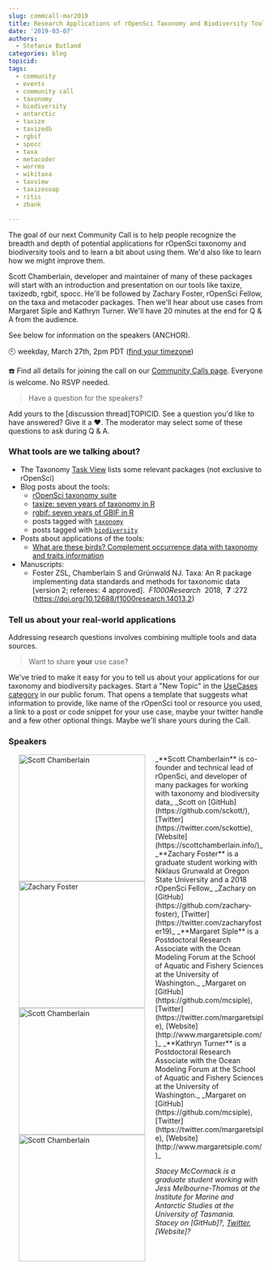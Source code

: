 ```yaml
---
slug: commcall-mar2019
title: Research Applications of rOpenSci Taxonomy and Biodiversity Tools
date: '2019-03-07'
authors:
  - Stefanie Butland
categories: blog
topicid:
tags:
  - community
  - events
  - community call
  - taxonomy
  - biodiversity
  - antarctic
  - taxize
  - taxizedb
  - rgbif
  - spocc
  - taxa
  - metacoder
  - worrms
  - wikitaxa
  - taxview
  - taxizesoap
  - ritis
  - zbank

---
```

The goal of our next Community Call is to help people recognize the breadth and depth of potential applications for rOpenSci taxonomy and biodiversity tools and to learn a bit about using them. We'd also like to learn how we might improve them.

Scott Chamberlain, developer and maintainer of many of these packages will start with an introduction and  presentation on our tools like taxize, taxizedb, rgbif, spocc. He'll be followed by Zachary Foster, rOpenSci Fellow, on the taxa and metacoder packages. Then we'll hear about use cases from Margaret Siple and Kathryn Turner. We'll have 20 minutes at the end for Q & A from the audience.

See below for information on the speakers (ANCHOR).

🕘 weekday, March 27th, 2pm PDT ([find your timezone](LINK))

☎️ Find all details for joining the call on our [Community Calls page](http://communitycalls.ropensci.org/#next-call).
Everyone is welcome. No RSVP needed.

> Have a question for the speakers?

Add yours to the [discussion thread]TOPICID. See a question you'd like to have answered? Give it a ❤️. The moderator may select some of these questions to ask during Q & A.

### What tools are we talking about?

- The Taxonomy [Task View](https://github.com/ropensci/taxonomy#taxonomy) lists some relevant packages (not exclusive to rOpenSci)
- Blog posts about the tools:
  - [rOpenSci taxonomy suite](https://ropensci.org/blog/2017/07/27/taxonomy-suite/)
  - [taxize: seven years of taxonomy in R](https://ropensci.org/technotes/2018/05/23/taxize-seven-years/)
  - [rgbif: seven years of GBIF in R](https://ropensci.org/technotes/2018/08/22/rgbif-seven-years/)
  - posts tagged with [`taxonomy`](https://ropensci.org/tags/taxonomy/)
  - posts tagged with [`biodiversity`](https://ropensci.org/tags/biodiversity/)
- Posts about applications of the tools:
  - [What are these birds? Complement occurrence data with taxonomy and traits information](https://ropensci.org/blog/2018/09/04/birds-taxo-traits/)
- Manuscripts:
  - Foster ZSL, Chamberlain S and Grünwald NJ. Taxa: An R package implementing data standards and methods for taxonomic data [version 2; referees: 4 approved].  *F1000Research*  2018,  **7** :272 (https://doi.org/10.12688/f1000research.14013.2)

### Tell us about your real-world applications

Addressing research questions involves combining multiple tools and data sources.

> Want to share **your** use case?

We've tried to make it easy for you to tell us about your applications for our taxonomy and biodiversity packages. Start a "New Topic" in the [UseCases category](https://discuss.ropensci.org/c/usecases) in our public forum. That opens a template that suggests what information to provide, like name of the rOpenSci tool or resource you used, a link to a post or code snippet for your use case, maybe your twitter handle and a few other optional things. Maybe we'll share yours during the Call.

### Speakers

<img src="https://i.imgur.com/tW8jjsX.jpg" alt="Scott Chamberlain" style="margin: 0px 20px; width: 250px;" align="left">
_**Scott Chamberlain** is co-founder and technical lead of rOpenSci, and developer of many packages for working with taxonomy and biodiversity data_  
_Scott on [GitHub](https://github.com/sckott/), [Twitter](https://twitter.com/sckottie), [Website](https://scottchamberlain.info/)_  

<!---
<img src="/img/blog-images/2018-10-05-commcall-oct2018/melanie-frazier.jpg" alt="Melanie Frazier" style="margin: 0px 20px; width: 250px;" align="left">
--->

<img src="https://i.imgur.com/gcrwyUn.jpg" alt="Zachary Foster" style="margin: 0px 20px; width: 250px;" align="left">
_**Zachary Foster** is a graduate student working with Niklaus Grunwald at Oregon State University and a 2018 rOpenSci Fellow_  
_Zachary on [GitHub](https://github.com/zachary-foster), [Twitter](https://twitter.com/zacharyfoster19)_  

<img src="https://i.imgur.com/tW8jjsX.jpg" alt="Scott Chamberlain" style="margin: 0px 20px; width: 250px;" align="left">
_**Margaret Siple** is a Postdoctoral Research Associate with the Ocean Modeling Forum at the School of Aquatic and Fishery Sciences at the University of Washington._   
_Margaret on [GitHub](https://github.com/mcsiple), [Twitter](https://twitter.com/margaretsiple), [Website](http://www.margaretsiple.com/)_

<img src="https://i.imgur.com/tW8jjsX.jpg" alt="Scott Chamberlain" style="margin: 0px 20px; width: 250px;" align="left">
_**Kathryn Turner** is a Postdoctoral Research Associate with the Ocean Modeling Forum at the School of Aquatic and Fishery Sciences at the University of Washington._   
_Margaret on [GitHub](https://github.com/mcsiple), [Twitter](https://twitter.com/margaretsiple), [Website](http://www.margaretsiple.com/)_

_Stacey McCormack is a graduate student working with Jess Melbourne-Thomas at the Institute for Marine and Antarctic Studies at the University of Tasmania._      
_Stacey on [GitHub]?, [Twitter](https://twitter.com/mccormacksa), [Website]?_
